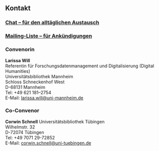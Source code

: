 ## Kontakt

### [Chat – für den alltäglichen Austausch](https://gitter.im/ag-ocr/community)

### [Mailing-Liste – für Ankündigungen](https://lists.uni-wuerzburg.de/mailman/listinfo/ag-ocr)

### Convenorin
**Larissa Will**  
Referentin für Forschungsdatenmanagement und Digitalisierung (Digital Humanities)  
Universitätsbibliothek Mannheim  
Schloss Schneckenhof West  
D-68131 Mannheim  
Tel: +49 621 181–2754  
E-Mail: [larissa.will@uni-mannheim.de](mailto:larissa.will@uni-mannheim.de)

### Co-Convenor
**Corwin Schnell**
Universitätsbibliothek Tübingen   
Wilhelmstr. 32  
D-72074 Tübingen  
Tel: +49 7071 29-72852  
E-Mail: [corwin.schnell@uni-tuebingen.de](mailto:corwin.schnell@uni-tuebingen.de)
